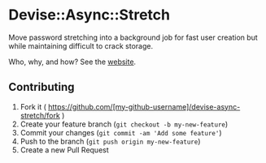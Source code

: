 # Devise::Async::Stretch

Move password stretching into a background job for fast user creation but while maintaining difficult to crack storage.

Who, why, and how? See the [website](http://devise-async-stretch.onsimplybuilt.com/).

## Contributing

1. Fork it ( https://github.com/[my-github-username]/devise-async-stretch/fork )
2. Create your feature branch (`git checkout -b my-new-feature`)
3. Commit your changes (`git commit -am 'Add some feature'`)
4. Push to the branch (`git push origin my-new-feature`)
5. Create a new Pull Request
